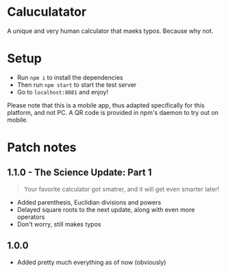 # Caluculatator
A unique and very human calculator that maeks typos. Because why not.

# Setup
- Run `npm i` to install the dependencies
- Then run `npm start` to start the test server
- Go to `localhost:8081` and enjoy!

Please note that this is a mobile app, thus adapted specifically for this platform, and not PC. A QR code is provided in npm's daemon to try out on mobile.

# Patch notes
## 1.1.0 - The Science Update: Part 1
> Your favorite calculator got smatrer, and it will get even smarter later!
- Added parenthesis, Euclidian divisions and powers
- Delayed square roots to the next update, along with even more operators
- Don't worry, still makes typos

## 1.0.0
- Added pretty much everything as of now (obviously)
